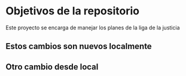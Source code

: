 # Objetivos de la repositorio

Este proyecto se encarga de manejar los planes de la liga de la justicia


## Estos cambios son nuevos localmente

## Otro cambio desde local
